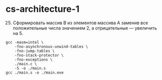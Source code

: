 # cs-architecture-1

25. Сформировать массив B из элементов массива A заменив все
положительные числа значением 2, а отрицательные — увеличить на 5.


```
gcc -masm=intel \
    -fno-asynchronous-unwind-tables \
    -fno-jump-tables \
    -fno-stack-protector \
    -fno-exceptions \
    ./main.c \
    -S -o ./main.s
gcc ./main.s -o ./main.exe
```